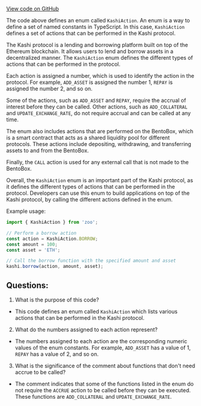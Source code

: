 [View code on GitHub](zoo-labs/zoo/blob/master/zdk/src/enums/KashiAction.ts)

The code above defines an enum called `KashiAction`. An enum is a way to define a set of named constants in TypeScript. In this case, `KashiAction` defines a set of actions that can be performed in the Kashi protocol. 

The Kashi protocol is a lending and borrowing platform built on top of the Ethereum blockchain. It allows users to lend and borrow assets in a decentralized manner. The `KashiAction` enum defines the different types of actions that can be performed in the protocol. 

Each action is assigned a number, which is used to identify the action in the protocol. For example, `ADD_ASSET` is assigned the number 1, `REPAY` is assigned the number 2, and so on. 

Some of the actions, such as `ADD_ASSET` and `REPAY`, require the accrual of interest before they can be called. Other actions, such as `ADD_COLLATERAL` and `UPDATE_EXCHANGE_RATE`, do not require accrual and can be called at any time. 

The enum also includes actions that are performed on the BentoBox, which is a smart contract that acts as a shared liquidity pool for different protocols. These actions include depositing, withdrawing, and transferring assets to and from the BentoBox. 

Finally, the `CALL` action is used for any external call that is not made to the BentoBox. 

Overall, the `KashiAction` enum is an important part of the Kashi protocol, as it defines the different types of actions that can be performed in the protocol. Developers can use this enum to build applications on top of the Kashi protocol, by calling the different actions defined in the enum. 

Example usage:

```typescript
import { KashiAction } from 'zoo';

// Perform a borrow action
const action = KashiAction.BORROW;
const amount = 100;
const asset = 'ETH';

// Call the borrow function with the specified amount and asset
kashi.borrow(action, amount, asset);
```
## Questions: 
 1. What is the purpose of this code?
- This code defines an enum called `KashiAction` which lists various actions that can be performed in the Kashi protocol.

2. What do the numbers assigned to each action represent?
- The numbers assigned to each action are the corresponding numeric values of the enum constants. For example, `ADD_ASSET` has a value of 1, `REPAY` has a value of 2, and so on.

3. What is the significance of the comment about functions that don't need accrue to be called?
- The comment indicates that some of the functions listed in the enum do not require the `ACCRUE` action to be called before they can be executed. These functions are `ADD_COLLATERAL` and `UPDATE_EXCHANGE_RATE`.
